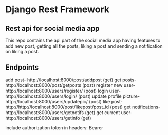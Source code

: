 # Django Rest Framework
## Rest api for social media app
This repo contains the api part of the social media app having features to add new post, getting all the posts, liking a post and sending a notification on liking a post.

## Endpoints

add post- http://localhost:8000/post/addpost (get)
get posts- http://localhost:8000/post/getposts (post)
register new user- http://localhost:8000/users/register/ (post)
login user- http://localhost:8000/users/login/ (post)
update profile picture- http://localhost:8000/users/updatepic/ (post)
like post- http://http://localhost:8000/post/likepost/post_id (post)
get notifications- http://localhost:8000/users/getnotifs (get)
get current user- http://localhost:8000/users/getinfo (get)

include authorization token in headers: Bearer <token>

